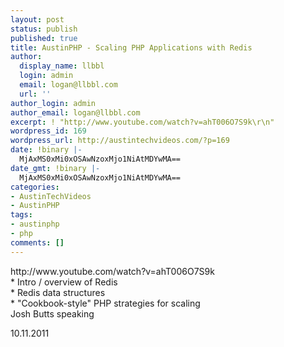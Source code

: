 ```yaml
---
layout: post
status: publish
published: true
title: AustinPHP - Scaling PHP Applications with Redis
author:
  display_name: llbbl
  login: admin
  email: logan@llbbl.com
  url: ''
author_login: admin
author_email: logan@llbbl.com
excerpt: ! "http://www.youtube.com/watch?v=ahT006O7S9k\r\n"
wordpress_id: 169
wordpress_url: http://austintechvideos.com/?p=169
date: !binary |-
  MjAxMS0xMi0xOSAwNzoxMjo1NiAtMDYwMA==
date_gmt: !binary |-
  MjAxMS0xMi0xOSAwNzoxMjo1NiAtMDYwMA==
categories:
- AustinTechVideos
- AustinPHP
tags:
- austinphp
- php
comments: []
---
```

<p>http://www.youtube.com/watch?v=ahT006O7S9k<br />
<a id="more"></a><a id="more-169"></a>* Intro / overview of Redis<br />
* Redis data structures<br />
* "Cookbook-style" PHP strategies for scaling<br />
Josh Butts speaking</p>
<p>10.11.2011</p>
